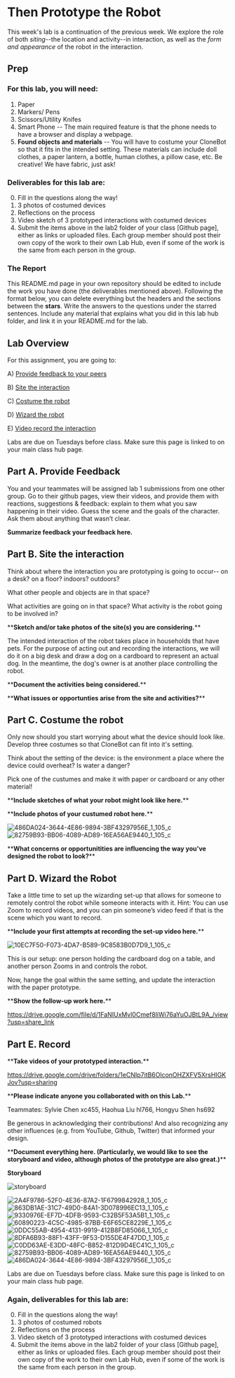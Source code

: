 # Then Prototype the Robot
This week's lab is a continuation of the previous week. We explore the role of both *siting*--the location and activity--in interaction, as well as the *form and appearance* of the robot in the interaction.


## Prep

### For this lab, you will need:
1. Paper
2. Markers/ Pens
3. Scissors/Utility Knifes
4. Smart Phone -- The main required feature is that the phone needs to have a browser and display a webpage.
5. **Found objects and materials** -- You will have to costume your CloneBot so that it fits in the intended setting. These materials can include doll clothes, a paper lantern, a bottle, human clothes, a pillow case, etc. Be creative! We have fabric, just ask!
   




### Deliverables for this lab are: 

0. Fill in the questions along the way! 
1. 3 photos of costumed devices
2. Reflections on the process
3. Video sketch of 3 prototyped interactions with costumed devices
4. Submit the items above in the lab2 folder of your class [Github page], either as links or uploaded files. Each group member should post their own copy of the work to their own Lab Hub, even if some of the work is the same from each person in the group.

### The Report 
This README.md page in your own repository should be edited to include the work you have done (the deliverables mentioned above). Following the format below, you can delete everything but the headers and the sections between the **stars**. Write the answers to the questions under the starred sentences. Include any material that explains what you did in this lab hub folder, and link it in your README.md for the lab.

## Lab Overview
For this assignment, you are going to:

A) [Provide feedback to your peers](#part-a-provide-feedback)

B) [Site the interaction](#part-b-site-the-interaction)

C) [Costume the robot](#part-c-costume-the-robot)

D) [Wizard the robot](#part-d-wizard-the-robot) 

E) [Video record the interaction](#part-e-record)

Labs are due on Tuesdays before class. Make sure this page is linked to on your main class hub page.

## Part A. Provide Feedback
You and your teammates will be assigned lab 1 submissions from one other group. Go to their github pages, view their videos, and provide them with reactions, suggestions & feedback: explain to them what you saw happening in their video. Guess the scene and the goals of the character. Ask them about anything that wasn’t clear.

**Summarize feedback your feedback here.**

## Part B. Site the interaction

Think about where the interaction you are prototyping is going to occur-- on a desk? on a floor? indoors? outdoors?

What other people and objects are in that space?

What activities are going on in that space? What activity is the robot going to be involved in?

\*\***Sketch and/or take photos of the site(s) you are considering.**\*\*

The intended interaction of the robot takes place in households that have pets. For the purpose of acting out and recording the interactions, we will do it on a big desk and draw a dog on a cardboard to represent an actual dog. In the meantime, the dog's owner is at another place controlling the robot.

\*\***Document the activities being considered.**\*\*

\*\***What issues or opportunties arise from the site and activities?**\*\*

## Part C. Costume the robot

Only now should you start worrying about what the device should look like. Develop three costumes so that CloneBot can fit into it's setting.

Think about the setting of the device: is the environment a place where the device could overheat? Is water a danger? 

Pick one of the custumes and make it with paper or cardboard or any other material!

\*\***Include sketches of what your robot might look like here.**\*\*

\*\***Include photos of your custumed robot here.**\*\*

![486DA024-3644-4E86-9894-3BF43297956E_1_105_c](https://user-images.githubusercontent.com/31870235/218568416-06786087-8d5b-47d4-ba40-f93aa83722cc.jpeg)
![82759B93-BB06-4089-AD89-16EA56AE9440_1_105_c](https://user-images.githubusercontent.com/31870235/218568441-81a65125-6e0a-4f45-b6a8-6cdd8eab3179.jpeg)


\*\***What concerns or opportunitities are influencing the way you've designed the robot to look?**\*\*

## Part D. Wizard the Robot
Take a little time to set up the wizarding set-up that allows for someone to remotely control the robot while someone interacts with it. Hint: You can use Zoom to record videos, and you can pin someone’s video feed if that is the scene which you want to record. 

\*\***Include your first attempts at recording the set-up video here.**\*\*

![10EC7F50-F073-4DA7-B589-9C8583B0D7D9_1_105_c](https://user-images.githubusercontent.com/31870235/218568889-d74d1558-7bdf-4b6c-9213-d3a0be14e312.jpeg)

This is our setup: one person holding the cardboard dog on a table, and another person Zooms in and controls the robot.

Now, hange the goal within the same setting, and update the interaction with the paper prototype. 

\*\***Show the follow-up work here.**\*\*

https://drive.google.com/file/d/1FaNIUxMvl0Cmef8liWi76aYuOJBtL9A_/view?usp=share_link

## Part E. Record

\*\***Take videos of your prototyped interaction.**\*\*

https://drive.google.com/drive/folders/1eCNIp7itB6OlconOHZXFV5XrsHIGKJov?usp=sharing

\*\***Please indicate anyone you collaborated with on this Lab.**\*\*

Teammates: Sylvie Chen xc455, Haohua Liu hl766, Hongyu Shen hs692

Be generous in acknowledging their contributions! And also recognizing any other influences (e.g. from YouTube, Github, Twitter) that informed your design. 

\*\***Document everything here. (Particularly, we would like to see the storyboard and video, although photos of the prototype are also great.)**\*\*

**Storyboard**

![storyboard](https://user-images.githubusercontent.com/31870235/218567353-36bdd20d-10bb-43bd-8a71-8d8202299ad7.jpeg)

![2A4F9786-52F0-4E36-87A2-1F6799842928_1_105_c](https://user-images.githubusercontent.com/31870235/218568752-d1f7ed32-7ae9-4d53-b42d-bd91a73eaede.jpeg)
![863DB1AE-31C7-49D0-84A1-3D078996EC13_1_105_c](https://user-images.githubusercontent.com/31870235/218568796-ec8f003d-278d-4f4f-8fb3-d0a7aef9677b.jpeg)
![9330976E-EF7D-4DFB-9593-C32B5F53A5B1_1_105_c](https://user-images.githubusercontent.com/31870235/218568798-84974b47-99ee-4247-bad8-d43f589d234c.jpeg)
![60890223-4C5C-4985-87BB-E6F65CE8229E_1_105_c](https://user-images.githubusercontent.com/31870235/218568799-ad525858-4bb7-417a-b6a2-e6ff4dabd1c2.jpeg)
![0DDC55AB-4954-4131-9919-412B8FD85066_1_105_c](https://user-images.githubusercontent.com/31870235/218568802-7b6e25af-e97c-4e4c-8ead-e0ebb181bda0.jpeg)
![8DFA6B93-88F1-43FF-9F53-D155DE4F47DD_1_105_c](https://user-images.githubusercontent.com/31870235/218568803-2f90ab3d-015c-4e25-87c7-87f7f46018e6.jpeg)
![C0DD63AE-E3DD-48FC-B852-812D9D4EC41C_1_105_c](https://user-images.githubusercontent.com/31870235/218568805-aaddbb1c-1b41-49eb-8a46-95a9fce9e623.jpeg)
![82759B93-BB06-4089-AD89-16EA56AE9440_1_105_c](https://user-images.githubusercontent.com/31870235/218568808-95eb0587-704f-40a1-b206-bfaa1dce7be9.jpeg)
![486DA024-3644-4E86-9894-3BF43297956E_1_105_c](https://user-images.githubusercontent.com/31870235/218568813-e2b163da-60da-43ee-b43c-930d0b1f0dcb.jpeg)


Labs are due on Tuesdays before class. Make sure this page is linked to on your main class hub page.

### Again, deliverables for this lab are:

0. Fill in the questions along the way! 
1. 3 photos of costumed robots
2. Reflections on the process
3. Video sketch of 3 prototyped interactions with costumed devices
4. Submit the items above in the lab2 folder of your class [Github page], either as links or uploaded files. Each group member should post their own copy of the work to their own Lab Hub, even if some of the work is the same from each person in the group.
